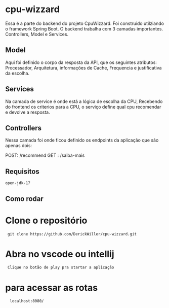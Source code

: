 # cpu-wizzard

Essa é a parte do backend do projeto CpuWizzard. Foi construido utilziando o framework Spring Boot. O backend trabalha com 3 camadas importantes. Controllers, Model e Services.

## Model
Aqui foi definido o corpo da resposta da API, que os seguintes atributos: Processador, Arquitetura, informações de Cache, Frequencia e justificativa da escolha. 

## Services
Na camada de service é onde está a lógica de escolha da CPU, Recebendo do frontend os criterios para a CPU, o serviço define qual cpu recomendar e devolve a resposta. 

## Controllers
 Nessa camada foi onde ficou definido os endpoints da aplicação que são apenas dois: 

 POST:  /recommend
 GET : /saiba-mais


 ## Requisitos 
    open-jdk-17

 ## Como rodar

   # Clone o repositório
     git clone https://github.com/DerickWiller/cpu-wizzard.git
  # Abra no vscode ou intellij 
     Clique no botão de play pra startar a aplicação

  # para acessar as rotas
      localhost:8080/

